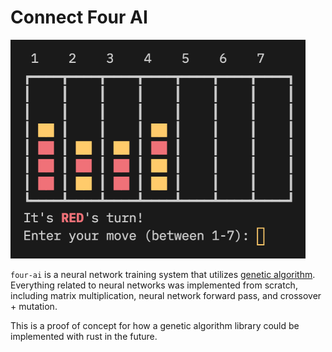 # Connect Four AI

<img src="./images/front_page.png" alt="Game Image" height=350/>

`four-ai` is a neural network training system that utilizes [genetic algorithm](https://en.wikipedia.org/wiki/Genetic_algorithm). Everything related to neural networks was implemented from scratch, including matrix multiplication, neural network forward pass, and crossover + mutation.

This is a proof of concept for how a genetic algorithm library could be implemented with rust in the future. 
